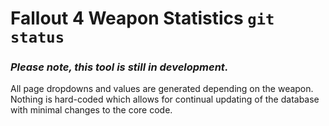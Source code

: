 # Fallout 4 Weapon Statistics `git status`
### *Please note, this tool is still in development.*
All page dropdowns and values are generated depending on the weapon. Nothing is hard-coded which allows for continual updating of the database with minimal changes to the core code.
